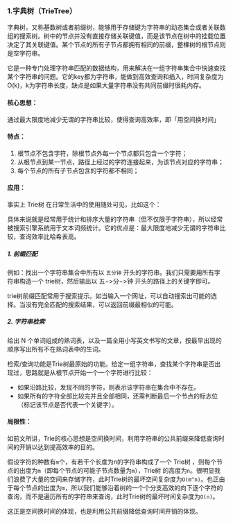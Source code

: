 ### 1.字典树（TrieTree）

字典树，又称基数树或者前缀树，能够用于存储键为字符串的动态集合或者关联数组的搜索树。树中的节点并没有直接存储关联键值，而是该节点在树中的挂载位置决定了其关联键值。某个节点的所有子节点都拥有相同的前缀，整棵树的根节点则是空字符串。



它是一种专门处理字符串匹配的数据结构，用来解决在一组字符串集合中快速查找某个字符串的问题。它的key都为字符串，能做到高效查询和插入，时间复杂度为O(k)，k为字符串长度，缺点是如果大量字符串没有共同前缀时很耗内存。



#### 核心思想：

通过最大限度地减少无谓的字符串比较，使得查询高效率，即「用空间换时间」

#### 特点：

1. 根节点不包含字符，除根节点外每一个节点都只包含一个字符；
2. 从根节点到某一节点，路径上经过的字符连接起来，为该节点对应的字符串；
3. 每个节点的所有子节点包含的字符都不相同；

#### 应用：

事实上 Trie树 在日常生活中的使用随处可见，比如这个：

具体来说就是经常用于统计和排序大量的字符串（但不仅限于字符串），所以经常被搜索引擎系统用于文本词频统计。它的优点是：最大限度地减少无谓的字符串比较，查询效率比哈希表高。

##### 1. 前缀匹配

例如：找出一个字符串集合中所有以 `五分钟` 开头的字符串。我们只需要用所有字符串构造一个 trie树，然后输出以 五−>分−>钟 开头的路径上的关键字即可。

trie树前缀匹配常用于搜索提示。如当输入一个网址，可以自动搜索出可能的选择。当没有完全匹配的搜索结果，可以返回前缀最相似的可能。

##### 2. 字符串检索

给出 N 个单词组成的熟词表，以及一篇全用小写英文书写的文章，按最早出现的顺序写出所有不在熟词表中的生词。

检索/查询功能是Trie树最原始的功能。给定一组字符串，查找某个字符串是否出现过，思路就是从根节点开始一个一个字符进行比较：

- 如果沿路比较，发现不同的字符，则表示该字符串在集合中不存在。
- 如果所有的字符全部比较完并且全部相同，还需判断最后一个节点的标志位（标记该节点是否代表一个关键字）。

#### 局限性：

如前文所讲，Trie的核心思想是空间换时间，利用字符串的公共前缀来降低查询时间的开销以达到提高效率的目的。

假设字符的种数有`m`个，有若干个长度为n的字符串构成了一个 Trie树 ，则每个节点的出度为`m`（即每个节点的可能子节点数量为`m`），Trie树 的高度为`n`。很明显我们浪费了大量的空间来存储字符，此时Trie树的最坏空间复杂度为`O(m^n)`。也正由于每个节点的出度为`m`，所以我们能够沿着树的一个个分支高效的向下逐个字符的查询，而不是遍历所有的字符串来查询，此时Trie树的最坏时间复杂度为`O(n)`。

这正是空间换时间的体现，也是利用公共前缀降低查询时间开销的体现。
